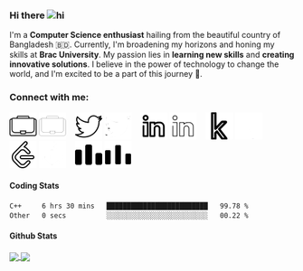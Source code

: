 ### Hi there <img src="https://user-images.githubusercontent.com/1303154/88677602-1635ba80-d120-11ea-84d8-d263ba5fc3c0.gif" width="28px" height="28px" alt="hi">

I'm a **Computer Science enthusiast** hailing from the beautiful country of Bangladesh 🇧🇩.
Currently, I'm broadening my horizons and honing my skills at **Brac University**.
My passion lies in **learning new skills** and **creating innovative solutions**. I believe in
the power of technology to change the world, and I'm excited to be a part of this journey 🚀.

### Connect with me:

[![website](./img/portfolio-light.svg)](https://ashfaqrafin.vercel.app#gh-light-mode-only)
[![website](./img/portfolio-dark.svg)](https://ashfaqrafin.vercel.app#gh-dark-mode-only)
&nbsp;&nbsp;
[![website](./img/twitter-light.svg)](https://twitter.com/ashfaqrafin#gh-light-mode-only)
[![website](./img/twitter-dark.svg)](https://twitter.com/ashfaqrafin#gh-dark-mode-only)
&nbsp;&nbsp;
[![website](./img/linkedin-light.svg)](https://linkedin.com/in/ashfaqrafin#gh-light-mode-only)
[![website](./img/linkedin-dark.svg)](https://linkedin.com/in/ashfaqrafin#gh-dark-mode-only)
&nbsp;&nbsp;
[![website](./img/kaggle-light.svg)](https://www.kaggle.com/ashfaqkhanrafin#gh-light-mode-only)
[![website](./img/kaggle-dark.svg)](https://www.kaggle.com/ashfaqkhanrafin#gh-dark-mode-only)
&nbsp;&nbsp;
[![website](./img/leetcode-light.svg)](https://leetcode.com/ashfaqrafin#gh-light-mode-only)
[![website](./img/leetcode-dark.svg)](https://leetcode.com/ashfaqrafin#gh-dark-mode-only)
&nbsp;&nbsp;
[![website](./img/codeforces-light.svg)](https://codeforces.com/profile/ashfaqrafin#gh-light-mode-only)
[![website](./img/codeforces-dark.svg)](https://codeforces.com/profile/ashfaqrafin#gh-dark-mode-only)

#### Coding Stats

<!--START_SECTION:waka-->

```txt
C++     6 hrs 30 mins   █████████████████████████   99.78 %
Other   0 secs          ░░░░░░░░░░░░░░░░░░░░░░░░░   00.22 %
```

<!--END_SECTION:waka-->

#### Github Stats

<!--
![ashfaqrafin's GitHub stats](https://github-readme-stats.vercel.app/api?username=ashfaqrafin&show_icons=true&theme=transparent)
[![Most Used Languages](https://github-readme-stats.vercel.app/api/top-langs/?username=ashfaqrafin&layout=donut)](https://github.com/anuraghazra/github-readme-stats) -->

<a href="https://github.com/anuraghazra/github-readme-stats">
  <img height=200 align="center" src="https://github-readme-stats.vercel.app/api?username=ashfaqrafin&show_icons=true&theme=transparent" />
</a>
<a href="https://github.com/anuraghazra/convoychat">
  <img height=200 align="center" src="https://github-readme-stats.vercel.app/api/top-langs?username=ashfaqrafin&layout=compact&langs_count=8&card_width=320&show_icons=true&theme=transparent" />
</a>
